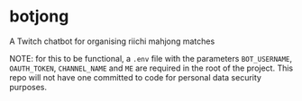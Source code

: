 # botjong
A Twitch chatbot for organising riichi mahjong matches

NOTE: for this to be functional, a `.env` file with the parameters `BOT_USERNAME`, `OAUTH_TOKEN`, `CHANNEL_NAME` and `ME` are required in the root of the project. This repo will not have one committed to code for personal data security purposes.
